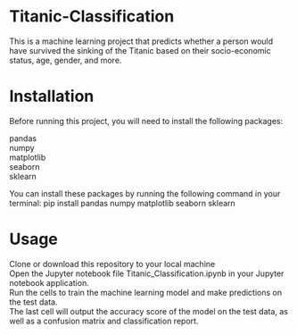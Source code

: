 # Titanic-Classification                                                
This is a machine learning project that predicts whether a person would have survived the sinking of the Titanic based on their socio-economic status, age, gender, and more.

# Installation
Before running this project, you will need to install the following packages:                                          

pandas                                                                
numpy                                  
matplotlib                             
seaborn                            
sklearn                                            
                                      
You can install these packages by running the following command in your terminal:
   pip install pandas numpy matplotlib seaborn sklearn                                                     
   
# Usage
Clone or download this repository to your local machine                        
Open the Jupyter notebook file Titanic_Classification.ipynb in your Jupyter notebook application.                             
Run the cells to train the machine learning model and make predictions on the test data.                                         
The last cell will output the accuracy score of the model on the test data, as well as a confusion matrix and classification report.                       
